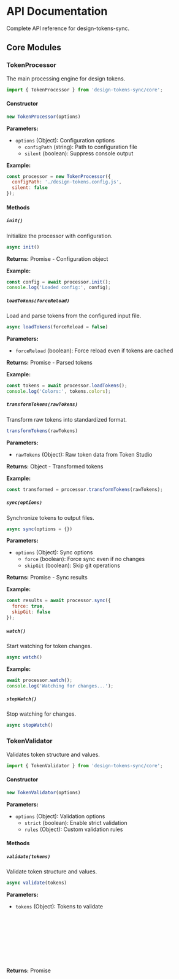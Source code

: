 # API Documentation

Complete API reference for design-tokens-sync.

## Core Modules

### TokenProcessor

The main processing engine for design tokens.

```javascript
import { TokenProcessor } from 'design-tokens-sync/core';
```

#### Constructor

```javascript
new TokenProcessor(options)
```

**Parameters:**
- `options` (Object): Configuration options
  - `configPath` (string): Path to configuration file
  - `silent` (boolean): Suppress console output

**Example:**
```javascript
const processor = new TokenProcessor({
  configPath: './design-tokens.config.js',
  silent: false
});
```

#### Methods

##### `init()`

Initialize the processor with configuration.

```javascript
async init()
```

**Returns:** Promise<Object> - Configuration object

**Example:**
```javascript
const config = await processor.init();
console.log('Loaded config:', config);
```

##### `loadTokens(forceReload)`

Load and parse tokens from the configured input file.

```javascript
async loadTokens(forceReload = false)
```

**Parameters:**
- `forceReload` (boolean): Force reload even if tokens are cached

**Returns:** Promise<Object> - Parsed tokens

**Example:**
```javascript
const tokens = await processor.loadTokens();
console.log('Colors:', tokens.colors);
```

##### `transformTokens(rawTokens)`

Transform raw tokens into standardized format.

```javascript
transformTokens(rawTokens)
```

**Parameters:**
- `rawTokens` (Object): Raw token data from Token Studio

**Returns:** Object - Transformed tokens

**Example:**
```javascript
const transformed = processor.transformTokens(rawTokens);
```

##### `sync(options)`

Synchronize tokens to output files.

```javascript
async sync(options = {})
```

**Parameters:**
- `options` (Object): Sync options
  - `force` (boolean): Force sync even if no changes
  - `skipGit` (boolean): Skip git operations

**Returns:** Promise<Object> - Sync results

**Example:**
```javascript
const results = await processor.sync({
  force: true,
  skipGit: false
});
```

##### `watch()`

Start watching for token changes.

```javascript
async watch()
```

**Example:**
```javascript
await processor.watch();
console.log('Watching for changes...');
```

##### `stopWatch()`

Stop watching for changes.

```javascript
async stopWatch()
```

### TokenValidator

Validates token structure and values.

```javascript
import { TokenValidator } from 'design-tokens-sync/core';
```

#### Constructor

```javascript
new TokenValidator(options)
```

**Parameters:**
- `options` (Object): Validation options
  - `strict` (boolean): Enable strict validation
  - `rules` (Object): Custom validation rules

#### Methods

##### `validate(tokens)`

Validate token structure and values.

```javascript
async validate(tokens)
```

**Parameters:**
- `tokens` (Object): Tokens to validate

**Returns:** Promise<Object> - Validation results
- `isValid` (boolean): Overall validation result
- `errors` (Array): Validation errors
- `warnings` (Array): Validation warnings

**Example:**
```javascript
const validator = new TokenValidator();
const result = await validator.validate(tokens);

if (!result.isValid) {
  console.error('Validation errors:', result.errors);
}
```

##### `validateStructure(tokens)`

Validate token file structure.

```javascript
validateStructure(tokens)
```

**Returns:** Object - Structure validation results

##### `validateColors(colors)`

Validate color token values.

```javascript
validateColors(colors)
```

**Parameters:**
- `colors` (Object): Color tokens

**Returns:** Array - Validation errors

##### `validateSpacing(spacing)`

Validate spacing token values.

```javascript
validateSpacing(spacing)
```

**Parameters:**
- `spacing` (Object): Spacing tokens

**Returns:** Array - Validation errors

### FileGenerator

Generates output files in multiple formats.

```javascript
import { FileGenerator } from 'design-tokens-sync/core';
```

#### Constructor

```javascript
new FileGenerator(options)
```

#### Methods

##### `generateCSS(tokens, outputPath)`

Generate CSS custom properties.

```javascript
async generateCSS(tokens, outputPath)
```

**Parameters:**
- `tokens` (Object): Design tokens
- `outputPath` (string): Output file path

**Example:**
```javascript
const generator = new FileGenerator();
await generator.generateCSS(tokens, 'src/styles/tokens.css');
```

##### `generateTailwind(tokens, outputPath)`

Generate Tailwind configuration.

```javascript
async generateTailwind(tokens, outputPath)
```

##### `generateTypeScript(tokens, outputPath)`

Generate TypeScript definitions.

```javascript
async generateTypeScript(tokens, outputPath)
```

##### `generateSCSS(tokens, outputPath)`

Generate SCSS variables.

```javascript
async generateSCSS(tokens, outputPath)
```

##### `generateJSON(tokens, outputPath)`

Generate JSON output.

```javascript
async generateJSON(tokens, outputPath)
```

### GitManager

Handles version control operations.

```javascript
import { GitManager } from 'design-tokens-sync/core';
```

#### Constructor

```javascript
new GitManager(options)
```

#### Methods

##### `isGitRepository()`

Check if current directory is a git repository.

```javascript
async isGitRepository()
```

**Returns:** Promise<boolean>

##### `hasChanges()`

Check if there are unstaged changes.

```javascript
async hasChanges()
```

**Returns:** Promise<boolean>

##### `addFiles(files)`

Stage files for commit.

```javascript
async addFiles(files)
```

**Parameters:**
- `files` (Array): File paths to stage

##### `commit(message)`

Create a commit.

```javascript
async commit(message)
```

**Parameters:**
- `message` (string): Commit message

##### `push()`

Push changes to remote.

```javascript
async push()
```

## Analytics Module

### AnalyticsEngine

Analyzes token usage across codebase.

```javascript
import { AnalyticsEngine } from 'design-tokens-sync/analytics';
```

#### Constructor

```javascript
new AnalyticsEngine(options)
```

#### Methods

##### `collectUsage(scanPath)`

Collect token usage data.

```javascript
async collectUsage(scanPath = './src')
```

**Parameters:**
- `scanPath` (string): Directory to scan

**Returns:** Promise<Object> - Usage data

**Example:**
```javascript
const analytics = new AnalyticsEngine();
const usage = await analytics.collectUsage('./src');
console.log('Token usage:', usage);
```

##### `generateReport(usageData, options)`

Generate analytics report.

```javascript
async generateReport(usageData, options = {})
```

**Parameters:**
- `usageData` (Object): Usage data from collectUsage
- `options` (Object): Report options
  - `format` (string): 'json' | 'html' | 'csv'
  - `outputPath` (string): Output file path

**Returns:** Promise<Object> - Report data

##### `scanFile(filePath)`

Scan a single file for token usage.

```javascript
async scanFile(filePath)
```

**Parameters:**
- `filePath` (string): File to scan

**Returns:** Promise<Array> - Found tokens

##### `analyzeUsagePatterns(usageData)`

Analyze token usage patterns.

```javascript
analyzeUsagePatterns(usageData)
```

**Parameters:**
- `usageData` (Object): Usage data

**Returns:** Object - Analysis results

## Utility Functions

### Configuration

```javascript
import { loadConfig, validateConfig } from 'design-tokens-sync/utils';
```

#### `loadConfig(configPath)`

Load configuration from file.

```javascript
async loadConfig(configPath)
```

**Parameters:**
- `configPath` (string): Path to config file

**Returns:** Promise<Object> - Configuration object

#### `validateConfig(config)`

Validate configuration object.

```javascript
validateConfig(config)
```

**Parameters:**
- `config` (Object): Configuration to validate

**Returns:** Object - Validation results

### Token Utilities

```javascript
import { flattenTokens, resolveReferences } from 'design-tokens-sync/utils';
```

#### `flattenTokens(tokens, prefix)`

Flatten nested token structure.

```javascript
flattenTokens(tokens, prefix = '')
```

**Parameters:**
- `tokens` (Object): Nested tokens
- `prefix` (string): Key prefix

**Returns:** Object - Flattened tokens

#### `resolveReferences(tokens)`

Resolve token references.

```javascript
resolveReferences(tokens)
```

**Parameters:**
- `tokens` (Object): Tokens with references

**Returns:** Object - Resolved tokens

## CLI Commands

### Programmatic CLI Access

```javascript
import { runCommand } from 'design-tokens-sync/cli';
```

#### `runCommand(command, options)`

Run CLI command programmatically.

```javascript
async runCommand(command, options = {})
```

**Parameters:**
- `command` (string): Command name ('init', 'sync', 'watch', etc.)
- `options` (Object): Command options

**Returns:** Promise<Object> - Command results

**Example:**
```javascript
// Run sync command
const result = await runCommand('sync', {
  force: true,
  config: './my-config.js'
});

// Run analytics
const analytics = await runCommand('analytics', {
  action: 'report',
  format: 'html'
});
```

## Type Definitions

### Token Structure

```typescript
interface DesignToken {
  value: string | number;
  type: 'color' | 'spacing' | 'typography' | 'borderRadius' | 'shadow';
  description?: string;
}

interface TokenSet {
  [key: string]: DesignToken | TokenSet;
}

interface DesignTokens {
  colors?: TokenSet;
  spacing?: TokenSet;
  typography?: TokenSet;
  borderRadius?: TokenSet;
  shadows?: TokenSet;
  [key: string]: TokenSet | undefined;
}
```

### Configuration

```typescript
interface Config {
  tokens: {
    input: string;
    validation?: {
      required?: string[];
      optional?: string[];
      strict?: boolean;
    };
  };
  output: {
    css?: string;
    tailwind?: string;
    typescript?: string;
    scss?: string;
    json?: string;
  };
  git?: {
    enabled?: boolean;
    autoCommit?: boolean;
    autoPush?: boolean;
    commitMessage?: string;
  };
  analytics?: {
    enabled?: boolean;
    autoCollect?: boolean;
  };
  watch?: {
    enabled?: boolean;
    ignore?: string[];
  };
}
```

### Usage Data

```typescript
interface UsageData {
  tokens: {
    [tokenName: string]: {
      count: number;
      files: string[];
      locations: Array<{
        file: string;
        line: number;
        column: number;
      }>;
    };
  };
  summary: {
    totalTokens: number;
    usedTokens: number;
    unusedTokens: number;
    totalUsages: number;
  };
}
```

## Error Handling

All async methods can throw errors. Always use try-catch blocks:

```javascript
try {
  const tokens = await processor.loadTokens();
  await processor.sync();
} catch (error) {
  console.error('Error syncing tokens:', error.message);
  
  // Handle specific error types
  if (error.code === 'TOKENS_NOT_FOUND') {
    console.error('Tokens file not found');
  } else if (error.code === 'VALIDATION_FAILED') {
    console.error('Token validation failed:', error.details);
  }
}
```

## Events

The TokenProcessor emits events during processing:

```javascript
processor.on('tokens:loaded', (tokens) => {
  console.log('Tokens loaded:', Object.keys(tokens));
});

processor.on('sync:start', () => {
  console.log('Starting sync...');
});

processor.on('sync:complete', (results) => {
  console.log('Sync complete:', results);
});

processor.on('error', (error) => {
  console.error('Error:', error);
});
```

## Performance

### Optimization Tips

1. **Use caching:** Enable token caching for repeated operations
2. **Selective watching:** Configure watch ignore patterns
3. **Batch operations:** Process multiple files in batches
4. **Memory management:** Clean up large token objects when done

### Memory Usage

```javascript
// Monitor memory usage
const processor = new TokenProcessor();
console.log('Memory before:', process.memoryUsage());

await processor.loadTokens();
console.log('Memory after loading:', process.memoryUsage());

// Clean up
processor.cleanup();
```

---

For more examples and detailed usage, see the [examples directory](../examples/) and [README.md](../README.md). 